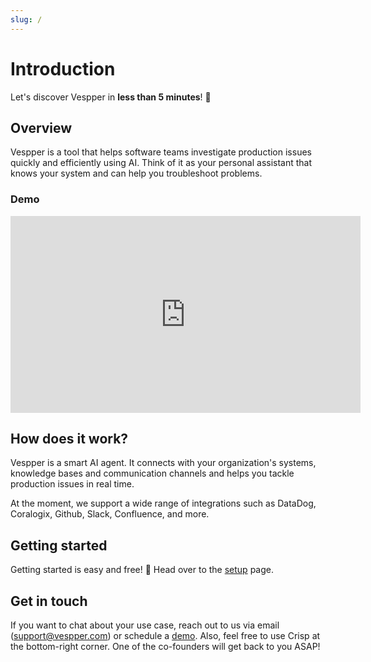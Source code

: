 ```yaml
---
slug: /
---
```


# Introduction

Let's discover Vespper in **less than 5 minutes**! 💫

## Overview

Vespper is a tool that helps software teams investigate production issues quickly and efficiently using AI. Think of it as
your personal assistant that knows your system and can help you troubleshoot problems.

### Demo

<iframe width="560" height="315" src="https://www.youtube.com/embed/1az7UP66T24?si=6nofaYaa3VyKGsNB" title="YouTube video player" frameborder="0" allow="accelerometer; autoplay; clipboard-write; encrypted-media; gyroscope; picture-in-picture; web-share" referrerpolicy="strict-origin-when-cross-origin" allowfullscreen></iframe>

## How does it work?

Vespper is a smart AI agent. It connects with your organization's systems, knowledge bases and communication channels and helps you tackle
production issues in real time.

At the moment, we support a wide range of integrations such as DataDog, Coralogix, Github, Slack, Confluence, and more.

## Getting started

Getting started is easy and free! 🚀 Head over to the [setup](./02-Getting%20started/01-Setup%20Vespper.md) page.

## Get in touch

If you want to chat about your use case, reach out to us via email (support@vespper.com) or schedule a [demo](https://calendly.com/vespper/30min). Also, feel free to use Crisp at the bottom-right corner. One of the co-founders will get back to you ASAP!
